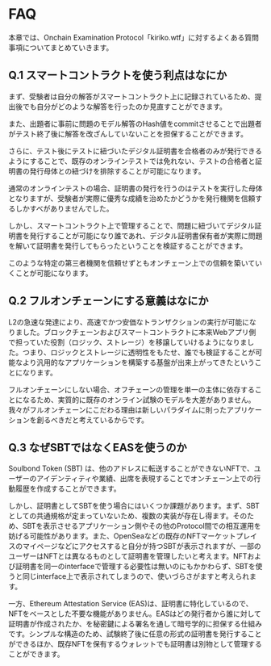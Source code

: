 # FAQ

本章では、Onchain Examination Protocol「kiriko.wtf」に対するよくある質問事項についてまとめていきます。

## Q.1 スマートコントラクトを使う利点はなにか

まず、受験者は自分の解答がスマートコントラクト上に記録されているため、提出後でも自分がどのような解答を行ったのか見直すことができます。

また、出題者に事前に問題のモデル解答のHash値をcommitさせることで出題者がテスト終了後に解答を改ざんしていないことを担保することができます。

さらに、テスト後にテストに紐づいたデジタル証明書を合格者のみが発行できるようにすることで、既存のオンラインテストでは免れない、テストの合格者と証明書の発行母体との紐づけを排除することが可能になります。

通常のオンラインテストの場合、証明書の発行を行うのはテストを実行した母体となりますが、受験者が実際に優秀な成績を治めたかどうかを発行機関を信頼するしかすべがありませんでした。

しかし、スマートコントラクト上で管理することで、問題に紐づいてデジタル証明書を発行することが可能になり誰であれ、デジタル証明書保有者が実際に問題を解いて証明書を発行してもらったということを検証することができます。

このような特定の第三者機関を信頼せずともオンチェーン上での信頼を築いていくことが可能になります。

## Q.2 フルオンチェーンにする意義はなにか

L2の急速な発達により、高速でかつ安価なトランザクションの実行が可能になりました。ブロックチェーンおよびスマートコントラクトに本来Webアプリ側で担っていた役割（ロジック、ストレージ）を移譲していけるようになりました。つまり、ロジックとストレージに透明性をもたせ、誰でも検証することが可能なより汎用的なアプリケーションを構築する基盤が出来上がってきたということになります。

フルオンチェーンにしない場合、オフチェーンの管理を単一の主体に依存することになるため、実質的に既存のオンライン試験のモデルを大差がありません。我々がフルオンチェーンにこだわる理由は新しいパラダイムに則ったアプリケーションを創るべきだと考えているからです。


## Q.3 なぜSBTではなくEASを使うのか

Soulbond Token (SBT) は、他のアドレスに転送することができないNFTで、ユーザーのアイデンティティや業績、出席を表現することでオンチェーン上での行動履歴を作成することができます。

しかし、証明書としてSBTを使う場合にはいくつか課題があります。まず、SBTとしての共通規格が定まっていないため、複数の実装が存在し得ます。そのため、SBTを表示させるアプリケーション側やその他のProtocol間での相互運用を妨げる可能性があります。また、OpenSeaなどの既存のNFTマーケットプレイスのマイページなどにアクセスすると自分が持つSBTが表示されますが、一部のユーザーはNFTとは異なるものとして証明書を管理したいと考えます。NFTおよび証明書を同一のinterfaceで管理する必要性は無いのにもかかわらず、SBTを使うと同じinterface上で表示されてしまうので、使いづらさがますと考えられます。

一方、Ethereum Attestation Service (EAS)は、証明書に特化しているので、NFTをベースとした不要な機能がありません。EASはどの発行者から誰に対して証明書が作成されたか、を秘密鍵による署名を通して暗号学的に担保する仕組みです。シンプルな構造のため、試験終了後に任意の形式の証明書を発行することができるほか、既存NFTを保有するウォレットでも証明書は別物として管理することができます。
